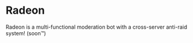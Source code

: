 # Radeon
Radeon is a multi-functional moderation bot with a cross-server anti-raid system! (soon:tm:)
